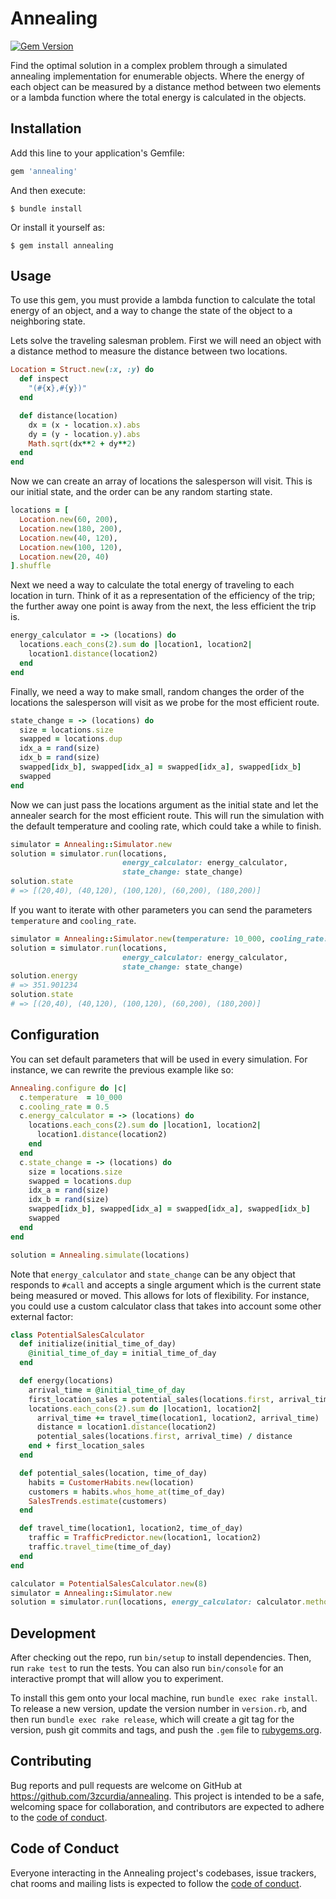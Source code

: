# Annealing
[![Gem Version](https://badge.fury.io/rb/annealing.svg)](https://badge.fury.io/rb/annealing)

Find the optimal solution in a complex problem through a simulated annealing implementation for enumerable objects. Where the energy of each object can be measured by a distance method between two elements or a lambda function where the total energy is calculated in the objects.

## Installation

Add this line to your application's Gemfile:

```ruby
gem 'annealing'
```

And then execute:

    $ bundle install

Or install it yourself as:

    $ gem install annealing

## Usage

To use this gem, you must provide a lambda function to calculate the total energy of an object, and a way to change the state of the object to a neighboring state.

Lets solve the traveling salesman problem. First we will need an object with a distance method to measure the distance between two locations.

```ruby
Location = Struct.new(:x, :y) do
  def inspect
    "(#{x},#{y})"
  end

  def distance(location)
    dx = (x - location.x).abs
    dy = (y - location.y).abs
    Math.sqrt(dx**2 + dy**2)
  end
end
```

Now we can create an array of locations the salesperson will visit. This is our initial state, and the order can be any random starting state.

```ruby
locations = [
  Location.new(60, 200),
  Location.new(180, 200),
  Location.new(40, 120),
  Location.new(100, 120),
  Location.new(20, 40)
].shuffle
```

Next we need a way to calculate the total energy of traveling to each location in turn. Think of it as a representation of the efficiency of the trip; the further away one point is away from the next, the less efficient the trip is.

```ruby
energy_calculator = -> (locations) do
  locations.each_cons(2).sum do |location1, location2|
    location1.distance(location2)
  end
end
```

Finally, we need a way to make small, random changes the order of the locations the salesperson will visit as we probe for the most efficient route.

```ruby
state_change = -> (locations) do
  size = locations.size
  swapped = locations.dup
  idx_a = rand(size)
  idx_b = rand(size)
  swapped[idx_b], swapped[idx_a] = swapped[idx_a], swapped[idx_b]
  swapped
end
```

Now we can just pass the locations argument as the initial state and let the annealer search for the most efficient route. This will run the simulation with the default temperature and cooling rate, which could take a while to finish.

```ruby
simulator = Annealing::Simulator.new
solution = simulator.run(locations,
                         energy_calculator: energy_calculator,
                         state_change: state_change)
solution.state
# => [(20,40), (40,120), (100,120), (60,200), (180,200)]
```

If you want to iterate with other parameters you can send the parameters `temperature` and `cooling_rate`.

```ruby
simulator = Annealing::Simulator.new(temperature: 10_000, cooling_rate: 0.5)
solution = simulator.run(locations,
                         energy_calculator: energy_calculator,
                         state_change: state_change)
solution.energy
# => 351.901234
solution.state
# => [(20,40), (40,120), (100,120), (60,200), (180,200)]
```

## Configuration

You can set default parameters that will be used in every simulation. For instance, we can rewrite the previous example like so:

```ruby
Annealing.configure do |c|
  c.temperature  = 10_000
  c.cooling_rate = 0.5
  c.energy_calculator = -> (locations) do
    locations.each_cons(2).sum do |location1, location2|
      location1.distance(location2)
    end
  end
  c.state_change = -> (locations) do
    size = locations.size
    swapped = locations.dup
    idx_a = rand(size)
    idx_b = rand(size)
    swapped[idx_b], swapped[idx_a] = swapped[idx_a], swapped[idx_b]
    swapped
  end
end

solution = Annealing.simulate(locations)
```

Note that `energy_calculator` and `state_change` can be any object that responds to `#call` and accepts a single argument which is the current state being measured or moved. This allows for lots of flexibility. For instance, you could use a custom calculator class that takes into account some other external factor:

```ruby
class PotentialSalesCalculator
  def initialize(initial_time_of_day)
    @initial_time_of_day = initial_time_of_day
  end

  def energy(locations)
    arrival_time = @initial_time_of_day
    first_location_sales = potential_sales(locations.first, arrival_time)
    locations.each_cons(2).sum do |location1, location2|
      arrival_time += travel_time(location1, location2, arrival_time)
      distance = location1.distance(location2)
      potential_sales(locations.first, arrival_time) / distance
    end + first_location_sales
  end

  def potential_sales(location, time_of_day)
    habits = CustomerHabits.new(location)
    customers = habits.whos_home_at(time_of_day)
    SalesTrends.estimate(customers)
  end

  def travel_time(location1, location2, time_of_day)
    traffic = TrafficPredictor.new(location1, location2)
    traffic.travel_time(time_of_day)
  end
end

calculator = PotentialSalesCalculator.new(8)
simulator = Annealing::Simulator.new
solution = simulator.run(locations, energy_calculator: calculator.method(:energy))
```

## Development

After checking out the repo, run `bin/setup` to install dependencies. Then, run `rake test` to run the tests. You can also run `bin/console` for an interactive prompt that will allow you to experiment.

To install this gem onto your local machine, run `bundle exec rake install`. To release a new version, update the version number in `version.rb`, and then run `bundle exec rake release`, which will create a git tag for the version, push git commits and tags, and push the `.gem` file to [rubygems.org](https://rubygems.org).

## Contributing

Bug reports and pull requests are welcome on GitHub at https://github.com/3zcurdia/annealing. This project is intended to be a safe, welcoming space for collaboration, and contributors are expected to adhere to the [code of conduct](https://github.com/3zcurdia/annealing/blob/master/CODE_OF_CONDUCT.md).


## Code of Conduct

Everyone interacting in the Annealing project's codebases, issue trackers, chat rooms and mailing lists is expected to follow the [code of conduct](https://github.com/3zcurdia/annealing/blob/master/CODE_OF_CONDUCT.md).

